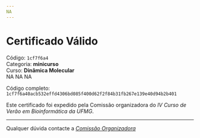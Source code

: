 ```yaml
---
NA
---
```


# Certificado Válido

Código: `1cf7f6a4`<br>
Categoria: **minicurso**<br>
Curso: **Dinâmica Molecular**<br>
NA
NA
NA


Código completo: `1cf7f6a40acb532effd4306bd085f400d62f2f84b31fb267e139e40d94b2b401`


Este certificado foi expedido pela Comissão organizadora do *IV Curso de Verão em Bioinformática da UFMG*.

----

Qualquer dúvida contacte a [_Comissão Organizadora_](<mailto:cursobioinfoufmg@gmail.com$subject=[Certificados]>)


